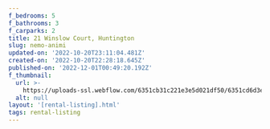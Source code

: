 ```yaml
---
f_bedrooms: 5
f_bathrooms: 3
f_carparks: 2
title: 21 Winslow Court, Huntington
slug: nemo-animi
updated-on: '2022-10-20T23:11:04.481Z'
created-on: '2022-10-20T22:28:18.645Z'
published-on: '2022-12-01T00:49:20.192Z'
f_thumbnail:
  url: >-
    https://uploads-ssl.webflow.com/6351cb31c221e3e5d021df50/6351cd6d3eae4f209a133914_shutterstock_1077476951.jpg
  alt: null
layout: '[rental-listing].html'
tags: rental-listing
---
```



